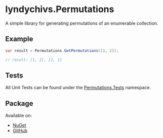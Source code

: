 # lyndychivs.Permutations
A simple library for generating permutations of an enumerable collection.

## Example
```csharp
var result = Permutations.GetPermutations([1, 2]);

// result: [1, 2], [2, 1]
```

## Tests
All Unit Tests can be found under the [Permutations.Tests](https://github.com/lyndychivs/Permutations/tree/master/Permutations.Tests) namespace.

## Package
Available on:
- [NuGet](https://www.nuget.org/packages/lyndychivs.Permutations/)
- [GitHub](https://github.com/lyndychivs/Permutations/pkgs/nuget/lyndychivs.Permutations)
